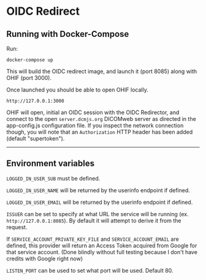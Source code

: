 # OIDC Redirect

## Running with Docker-Compose

Run:
```shell
docker-compose up
```

This will build the OIDC redirect image, and launch it (port 8085) along with OHIF (port 3000).

Once launched you should be able to open OHIF locally.

```url
http://127.0.0.1:3000
```

OHIF will open, initial an OIDC session with the OIDC Redirector, and connect to the open `server.dcmjs.org` DICOMweb server as directed in the app-config.js configuration file. If you inspect the network connection though, you will note that an `Authorization` HTTP header has been added (default "supertoken").

---

## Environment variables

`LOGGED_IN_USER_SUB` must be defined.

`LOGGED_IN_USER_NAME` will be returned by the userinfo endpoint if defined.

`LOGGED_IN_USER_EMAIL` will be returned by the userinfo endpoint if defined.

`ISSUER` can be set to specify at what URL the service will be running (ex. `http://127.0.0.1:8085`). By default it will attempt to derive it from the request.

If `SERVICE_ACCOUNT_PRIVATE_KEY_FILE` and `SERVICE_ACCOUNT_EMAIL` are defined, this provider will return an Access Token acquired from Google for that service account. (Done blindly without full testing because I don't have credits with Google right now)

`LISTEN_PORT` can be used to set what port will be used. Default 80.

